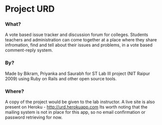 # Project URD

### What?
A vote based issue tracker and discussion forum for colleges. Students teachers and administration can come together at a place where they share infromation, find and tell about their issues and problems, in a vote based comment-reply system.

### By?
Made by Bikram, Priyanka and Saurabh for ST Lab III project (NIT Raipur 2009) using Ruby on Rails and other open source tools.

### Where?
A copy of the project would be given to the lab instructor. A live site is also present on Heroku - http://urd.herokuapp.com Its worth noting that the mailing system is not in place for this app, so no email confirmation or password retrieving for now.